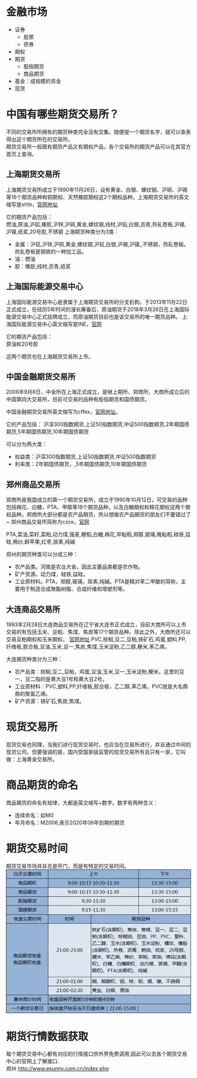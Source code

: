 # 金融市场
* 证券
  * 股票
  * 债券
* 期权
* 期货
  * 股指期货
  * 商品期货
* 基金：成规模的资金
* 现货

# 中国有哪些期货交易所？
不同的交易所所拥有的期货种类完全没有交集。随便提一个期货名字，就可以查表得出这个期货所在的交易所。  
期货交易所一般既有期货产品又有期权产品，各个交易所的期货产品可以在其官方首页上查询。  

## 上海期货交易所
上海期货交易所成立于1990年11月26日，设有黄金、白银、螺纹钢、沪铜、沪锡等16个期货品种和铜期权、天然橡胶期权这2个期权品种。上海期货交易所的英文缩写是shfe，[官网地址](http://www.shfe.com.cn/products/sc/)

它的期货产品包括：  
燃油,原油,沪铝,橡胶,沪锌,沪铜,黄金,螺纹钢,线材,沪铅,白银,沥青,热轧卷板,沪锡,沪镍,纸浆,20号胶,不锈钢
上海期货种类分为3类：
* 金属：沪铝,沪锌,沪铜,黄金,螺纹钢,沪铅,白银,沪锡,沪镍,,不锈钢，热轧卷板。热轧卷板是钢铁的一种加工品。
* 油：燃油
* 胶：橡胶,线材,沥青,纸浆

## 上海国际能源交易中心
上海国际能源交易中心是隶属于上海期货交易所的分支机构，于2013年11月22日正式成立，在经历5年时间的漫长筹备后，原油期货于2018年3月26日在上海国际能源交易中心正式挂牌成立，而原油期货目前也是该交易所的唯一期货品种。
上海国际能源交易中心英文缩写是INE，[官网](http://www.ine.cn/products/oil/)

它的期货产品包括：  
原油和20号胶

这两个期货也在上海期货交易所上市。  

## 中国金融期货交易所
2006年9月8日，中金所在上海正式成立，是继上期所、郑商所、大商所成立后的中国第四大交易所，目前可交易的品种有股指期货和国债期货。

中国金融期货交易所英文缩写为cffex，[官网地址](http://www.cffex.com.cn/rtj/)。

它的产品包括：
沪深300指数期货,上证50指数期货,中证500指数期货,2年期国债期货,5年期国债期货,10年期国债期货

可以分为两大类：
* 权益类：沪深300指数期货,上证50指数期货,中证500指数期货
* 利率类：2年期国债期货，,5年期国债期货,10年期国债期货
## 郑州商品交易所
郑商所是我国成立的第一个期货交易所，成立于1990年10月12日，可交易的品种包括棉花、白糖、PTA、甲醇等18个期货品种，以及白糖期权和棉花期权这两个期权品种。郑商所大部分都是农产品期货，所以想做农产品期货的朋友们不要错过了~
郑州商品交易所简称为czce，[官网](http://www.czce.com.cn/)

PTA,菜油,菜籽,菜粕,动力煤,强麦,粳稻,白糖,棉花,早籼稻,郑醇,玻璃,晚籼稻,硅铁,锰硅,棉纱,鲜苹果,红枣,尿素,纯碱

郑州的期货种类可以分成三种：
* 农产品类。河南是农业大省，因此主要品类都是农作物。
* 矿产资源。动力煤，硅铁,锰硅。
* 工业原材料。PTA，郑醇,玻璃，尿素,纯碱。PTA是精对苯二甲酸的简称，主要用于制造合成聚酯树脂、合成纤维和增塑剂等。

## 大连商品交易所
1993年2月28日大连商品交易所在辽宁省大连市正式成立，目前大商所可以上市交易的有包括玉米、豆粕、焦煤、焦炭等17个期货品种。除此之外，大商所还可以交易豆粕期权和玉米期权。
[官网地址](http://www.dce.com.cn/dalianshangpin/xqsj/tjsj26/rtj/rxq/index.html)
PVC,棕榈,豆二,豆粕,铁矿石,鸡蛋,塑料,PP,纤维板,胶合板,豆油,玉米,豆一,焦炭,焦煤,玉米淀粉,乙二醇,粳米,苯乙烯。

大连期货种类分为三种：
* 农产品类：棕榈,豆二,豆粕，鸡蛋,豆油,玉米,豆一,玉米淀粉,粳米。这里的豆一，豆二指的是黄大豆1号和黄大豆2号。
* 工业原材料：PVC,塑料,PP,纤维板,胶合板，乙二醇,苯乙烯。PVC就是大名鼎鼎的聚氯乙烯。
* 矿产资源：铁矿石,焦炭,焦煤。

# 现货交易所
现货交易也同理，当我们进行现货交易时，也应当在交易所进行，并且通过中间的现货公司。但要强调的是，国内受国家级监管的现货交易所有且只有一家，它叫做：上海黄金交易所。

# 商品期货的命名
商品期货的命名有规律，大都是英文缩写+数字。数字有两种含义：
* 连续命名：如M0  
* 年月命名：M2006,表示2020年06年到期的期货

# 期货交易时间
期货交易市场并非总是开门，而是有特定的交易时间。    
![](./交易时间.png)

# 期货行情数据获取
每个期货交易中心都有对应的行情接口供外界免费调用,因此可以去各个期货交易中心的官网上了解接口.  
郑州
http://www.esunny.com.cn/index.php